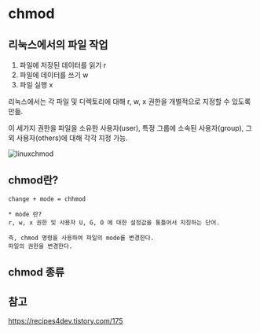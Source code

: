 # chmod

## 리눅스에서의 파일 작업 

1. 파일에 저장된 데이터를 읽기 r 
2. 파일에 데이터를 쓰기 w
3. 파일 실행 x 

 리눅스에서는 각 파일 및 디렉토리에 대해 r, w, x 권한을 개별적으로
 지정할 수 있도록 만듦. 

 이 세가지 권한을 파일을 소유한 사용자(user), 특정 그룹에 소속된 사용자(group), 그 외 사용자(others)에 대해 각각 지정 가능.

![linuxchmod](../images/AWS/linuxchmod.png)

## chmod란? 

    change + mode = chhmod

    * mode 란? 
    r, w, x 권한 및 사용자 U, G, O 에 대한 설정값을 통틀어서 지칭하는 단어.

    즉, chmod 명령을 사용하여 파일의 mode를 변경한다. 
    파일의 권한을 변경한다.

## chmod 종류 



## 참고 
https://recipes4dev.tistory.com/175
